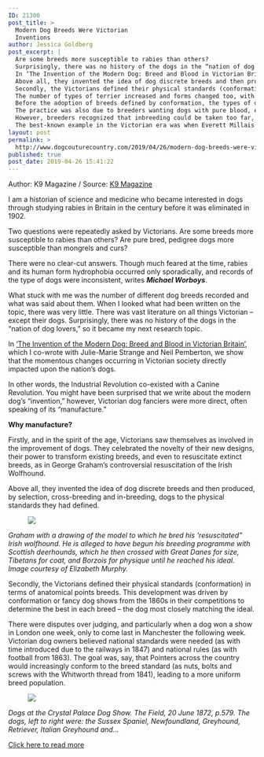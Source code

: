 ```yaml
---
ID: 21300
post_title: >
  Modern Dog Breeds Were Victorian
  Inventions
author: Jessica Goldberg
post_excerpt: |
  Are some breeds more susceptible to rabies than others?
  Surprisingly, there was no history of the dogs in the “nation of dog lovers,” so it became my next research topic.
  In ‘The Invention of the Modern Dog: Breed and Blood in Victorian Britain’, which I co-wrote with Julie-Marie Strange and Neil Pemberton, we show that the momentous changes occurring in Victorian society directly impacted upon the nation’s dogs.
  Above all, they invented the idea of dog discrete breeds and then produced, by selection, cross-breeding and in-breeding, dogs to the physical standards they had defined.
  Secondly, the Victorians defined their physical standards (conformation) in terms of anatomical points breeds.
  The number of types of terrier increased and forms changed too, with some shrunk in size and others given exaggerated coats.
  Before the adoption of breeds defined by conformation, the types of dogs were like the colours on a rainbow: there were distinct types, but they varied within type and merged into each other at the margin.
  The practice was also due to breeders wanting dogs with pure blood, evidenced in pedigrees.
  However, breeders recognized that inbreeding could be taken too far, and many dogs were said show physical and mental weaknesses.
  The best-known example in the Victorian era was when Everett Millais crossed one of his degenerate basset hounds with a much larger bloodhound, and returned to the basset hound type, now with new blood, in just four generations.
layout: post
permalink: >
  http://www.dogcouturecountry.com/2019/04/26/modern-dog-breeds-were-victorian-inventions/
published: true
post_date: 2019-04-26 15:41:22
---
```

<p class="article-info-author-source"> <span>Author: K9 Magazine</span>&nbsp;/&nbsp;<span>Source: <a href="http://www.k9magazine.com/modern-dog-breeds-were-victorian-inventions/" target="_blank">K9 Magazine</a></span> </p> <p>I am a historian of science and medicine who became interested in dogs through studying rabies in Britain in the century before it was eliminated in 1902.</p>
<p>Two questions were repeatedly asked by Victorians. Are some breeds more susceptible to rabies than others? Are pure bred, pedigree dogs more susceptible than mongrels and curs?</p>
<p>There were no clear-cut answers. Though much feared at the time, rabies and its human form hydrophobia occurred only sporadically, and records of the type of dogs were inconsistent, writes <em><strong>Michael Worboys</strong></em>.</p>
<p>What stuck with me was the number of different dog breeds recorded and what was said about them. When I looked what had been written on the topic, there was very little. There was vast literature on all things Victorian – except their dogs. Surprisingly, there was no history of the dogs in the “nation of dog lovers,” so it became my next research topic.</p>
<p>In <a href="https://www.amazon.co.uk/Invention-Modern-Dog-Victorian-Britain/dp/1421426587/ref=sr_1_1?ie=UTF8&amp;qid=1543327446&amp;sr=8-1&amp;keywords=the+invention+of+the+modern+dog">‘The Invention of the Modern Dog: Breed and Blood in Victorian Britain’</a>, which I co-wrote with Julie-Marie Strange and Neil Pemberton, we show that the momentous changes occurring in Victorian society directly impacted upon the nation’s dogs.</p>
<p>In other words, the Industrial Revolution co-existed with a Canine Revolution. You might have been surprised that we write about the modern dog’s “invention,” however, Victorian dog fanciers were more direct, often speaking of its “manufacture.”</p>
<p><strong>Why manufacture?</strong></p>
<p>Firstly, and in the spirit of the age, Victorians saw themselves as involved in the improvement of dogs. They celebrated the novelty of their new designs, their power to transform existing breeds, and even to resuscitate extinct breeds, as in George Graham’s controversial resuscitation of the Irish Wolfhound.</p>
<p>Above all, they invented the idea of dog discrete breeds and then produced, by selection, cross-breeding and in-breeding, dogs to the physical standards they had defined.</p>
<figure><img src="https://i1.wp.com/i.imgur.com/IXu8Zud.jpg?w=1000&amp;ssl=1"></figure>
<p><em>Graham with a drawing of the model to which he bred his ‘resuscitated” Irish wolfhound. He is alleged to have begun his breeding programme with Scottish deerhounds, which he then crossed with Great Danes for size, Tibetans for coat, and Borzois for physique until he reached his ideal. Image courtesy of Elizabeth Murphy.</em></p>
<p>Secondly, the Victorians defined their physical standards (conformation) in terms of anatomical points breeds. This development was driven by conformation or fancy dog shows from the 1860s in their competitions to determine the best in each breed – the dog most closely matching the ideal.</p>
<p>There were disputes over judging, and particularly when a dog won a show in London one week, only to come last in Manchester the following week. Victorian dog owners believed national standards were needed (as with time introduced due to the railways in 1847) and national rules (as with football from 1863). The goal was, say, that Pointers across the country would increasingly conform to the breed standard (as nuts, bolts and screws with the Whitworth thread from 1841), leading to a more uniform breed population.</p>
<figure><img src="https://i1.wp.com/i.imgur.com/v91uWvF.jpg?w=1000&amp;ssl=1"></figure>
<p><em>Dogs at the Crystal Palace Dog Show. The Field, 20 June 1872, p.579.</em> <em>The dogs, left to right were: the Sussex Spaniel, Newfoundland, Greyhound, Retriever, Italian Greyhound and...</em></p> <p class="article-info-more"> <a href="http://www.k9magazine.com/modern-dog-breeds-were-victorian-inventions/" target="_blank">Click here to read more</a> </p>